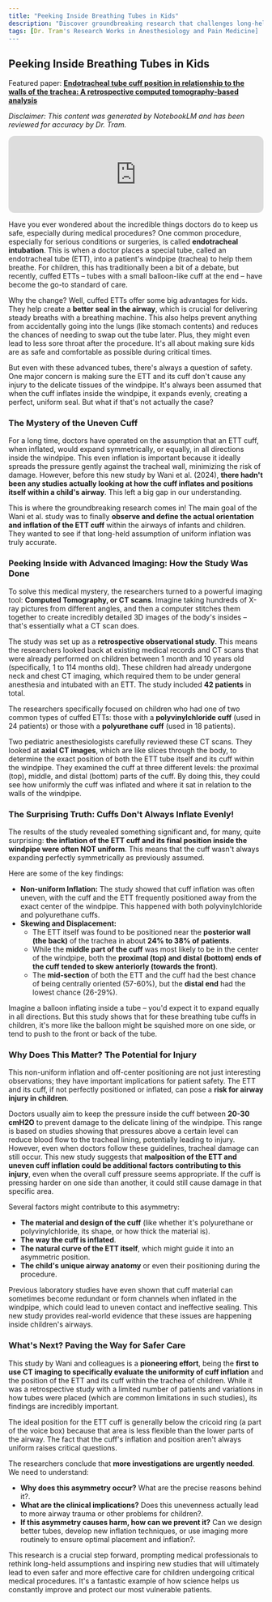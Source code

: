 ```yaml
---
title: "Peeking Inside Breathing Tubes in Kids"
description: "Discover groundbreaking research that challenges long-held assumptions about breathing tubes in children. Learn how CT imaging reveals that cuffed endotracheal tubes don't inflate evenly as previously thought, and what this means for preventing airway injuries in pediatric patients during critical procedures."
tags: [Dr. Tram's Research Works in Anesthesiology and Pain Medicine]
---
```

## Peeking Inside Breathing Tubes in Kids

Featured paper: [**Endotracheal tube cuff position in relationship to the walls of the trachea: A retrospective computed tomography‑based analysis**](https://doi.org/10.4103/sja.sja_36_24)

*Disclaimer: This content was generated by NotebookLM and has been reviewed for accuracy by Dr. Tram.*

<div align="center">
    <iframe data-testid="embed-iframe" style="border-radius:12px" src="https://open.spotify.com/embed/episode/5T5cm4zWGoYAst69JCUx60?utm_source=generator&theme=0" width="100%" height="152" frameBorder="0" allowfullscreen="" allow="autoplay; clipboard-write; encrypted-media; fullscreen; picture-in-picture" loading="lazy"></iframe>
</div>

Have you ever wondered about the incredible things doctors do to keep us safe, especially during medical procedures? One common procedure, especially for serious conditions or surgeries, is called **endotracheal intubation**. This is when a doctor places a special tube, called an endotracheal tube (ETT), into a patient's windpipe (trachea) to help them breathe. For children, this has traditionally been a bit of a debate, but recently, cuffed ETTs – tubes with a small balloon-like cuff at the end – have become the go-to standard of care.

Why the change? Well, cuffed ETTs offer some big advantages for kids. They help create a **better seal in the airway**, which is crucial for delivering steady breaths with a breathing machine. This also helps prevent anything from accidentally going into the lungs (like stomach contents) and reduces the chances of needing to swap out the tube later. Plus, they might even lead to less sore throat after the procedure. It's all about making sure kids are as safe and comfortable as possible during critical times.

But even with these advanced tubes, there's always a question of safety. One major concern is making sure the ETT and its cuff don't cause any injury to the delicate tissues of the windpipe. It's always been assumed that when the cuff inflates inside the windpipe, it expands evenly, creating a perfect, uniform seal. But what if that's not actually the case?

### The Mystery of the Uneven Cuff

For a long time, doctors have operated on the assumption that an ETT cuff, when inflated, would expand symmetrically, or equally, in all directions inside the windpipe. This even inflation is important because it ideally spreads the pressure gently against the tracheal wall, minimizing the risk of damage. However, before this new study by Wani et al. (2024), **there hadn't been any studies actually looking at how the cuff inflates and positions itself within a child's airway**. This left a big gap in our understanding.

This is where the groundbreaking research comes in! The main goal of the Wani et al. study was to finally **observe and define the actual orientation and inflation of the ETT cuff** within the airways of infants and children. They wanted to see if that long-held assumption of uniform inflation was truly accurate.

### Peeking Inside with Advanced Imaging: How the Study Was Done

To solve this medical mystery, the researchers turned to a powerful imaging tool: **Computed Tomography, or CT scans**. Imagine taking hundreds of X-ray pictures from different angles, and then a computer stitches them together to create incredibly detailed 3D images of the body's insides – that's essentially what a CT scan does.

The study was set up as a **retrospective observational study**. This means the researchers looked back at existing medical records and CT scans that were already performed on children between 1 month and 10 years old (specifically, 1 to 114 months old). These children had already undergone neck and chest CT imaging, which required them to be under general anesthesia and intubated with an ETT. The study included **42 patients** in total.

The researchers specifically focused on children who had one of two common types of cuffed ETTs: those with a **polyvinylchloride cuff** (used in 24 patients) or those with a **polyurethane cuff** (used in 18 patients).

Two pediatric anesthesiologists carefully reviewed these CT scans. They looked at **axial CT images**, which are like slices through the body, to determine the exact position of both the ETT tube itself and its cuff within the windpipe. They examined the cuff at three different levels: the proximal (top), middle, and distal (bottom) parts of the cuff. By doing this, they could see how uniformly the cuff was inflated and where it sat in relation to the walls of the windpipe.

### The Surprising Truth: Cuffs Don't Always Inflate Evenly!

The results of the study revealed something significant and, for many, quite surprising: **the inflation of the ETT cuff and its final position inside the windpipe were often NOT uniform**. This means that the cuff wasn't always expanding perfectly symmetrically as previously assumed.

Here are some of the key findings:

*   **Non-uniform Inflation:** The study showed that cuff inflation was often uneven, with the cuff and the ETT frequently positioned away from the exact center of the windpipe. This happened with both polyvinylchloride and polyurethane cuffs.
*   **Skewing and Displacement:**
    *   The ETT itself was found to be positioned near the **posterior wall (the back)** of the trachea in about **24% to 38% of patients**.
    *   While the **middle part of the cuff** was most likely to be in the center of the windpipe, both the **proximal (top) and distal (bottom) ends of the cuff tended to skew anteriorly (towards the front)**.
    *   The **mid-section** of both the ETT and the cuff had the best chance of being centrally oriented (57-60%), but the **distal end** had the lowest chance (26-29%).

Imagine a balloon inflating inside a tube – you'd expect it to expand equally in all directions. But this study shows that for these breathing tube cuffs in children, it's more like the balloon might be squished more on one side, or tend to push to the front or back of the tube.

### Why Does This Matter? The Potential for Injury

This non-uniform inflation and off-center positioning are not just interesting observations; they have important implications for patient safety. The ETT and its cuff, if not perfectly positioned or inflated, can pose a **risk for airway injury in children**.

Doctors usually aim to keep the pressure inside the cuff between **20-30 cmH2O** to prevent damage to the delicate lining of the windpipe. This range is based on studies showing that pressures above a certain level can reduce blood flow to the tracheal lining, potentially leading to injury. However, even when doctors follow these guidelines, tracheal damage can still occur. This new study suggests that **malposition of the ETT and uneven cuff inflation could be additional factors contributing to this injury**, even when the overall cuff pressure seems appropriate. If the cuff is pressing harder on one side than another, it could still cause damage in that specific area.

Several factors might contribute to this asymmetry:
*   **The material and design of the cuff** (like whether it's polyurethane or polyvinylchloride, its shape, or how thick the material is).
*   **The way the cuff is inflated**.
*   **The natural curve of the ETT itself**, which might guide it into an asymmetric position.
*   **The child's unique airway anatomy** or even their positioning during the procedure.

Previous laboratory studies have even shown that cuff material can sometimes become redundant or form channels when inflated in the windpipe, which could lead to uneven contact and ineffective sealing. This new study provides real-world evidence that these issues are happening inside children's airways.

### What's Next? Paving the Way for Safer Care

This study by Wani and colleagues is a **pioneering effort**, being the **first to use CT imaging to specifically evaluate the uniformity of cuff inflation** and the position of the ETT and its cuff within the trachea of children. While it was a retrospective study with a limited number of patients and variations in how tubes were placed (which are common limitations in such studies), its findings are incredibly important.

The ideal position for the ETT cuff is generally below the cricoid ring (a part of the voice box) because that area is less flexible than the lower parts of the airway. The fact that the cuff's inflation and position aren't always uniform raises critical questions.

The researchers conclude that **more investigations are urgently needed**. We need to understand:
*   **Why does this asymmetry occur?** What are the precise reasons behind it?.
*   **What are the clinical implications?** Does this unevenness actually lead to more airway trauma or other problems for children?.
*   **If this asymmetry causes harm, how can we prevent it?** Can we design better tubes, develop new inflation techniques, or use imaging more routinely to ensure optimal placement and inflation?.

This research is a crucial step forward, prompting medical professionals to rethink long-held assumptions and inspiring new studies that will ultimately lead to even safer and more effective care for children undergoing critical medical procedures. It's a fantastic example of how science helps us constantly improve and protect our most vulnerable patients.
